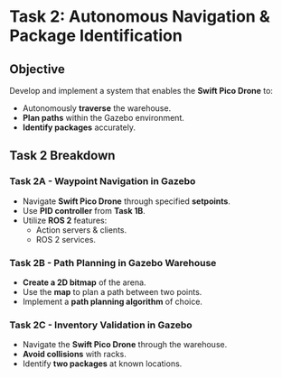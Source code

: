 # Task 2: Autonomous Navigation & Package Identification 

## Objective 
Develop and implement a system that enables the **Swift Pico Drone** to:
- Autonomously **traverse** the warehouse.
- **Plan paths** within the Gazebo environment.
- **Identify packages** accurately.

## Task 2 Breakdown
### Task 2A - Waypoint Navigation in Gazebo
- Navigate **Swift Pico Drone** through specified **setpoints**.
- Use **PID controller** from **Task 1B**.
- Utilize **ROS 2** features: 
  - Action servers & clients.
  - ROS 2 services.

### Task 2B - Path Planning in Gazebo Warehouse
- **Create a 2D bitmap** of the arena.
- Use the **map** to plan a path between two points.
- Implement a **path planning algorithm** of choice.

### Task 2C - Inventory Validation in Gazebo 
- Navigate the **Swift Pico Drone** through the warehouse.
- **Avoid collisions** with racks.
- Identify **two packages** at known locations.
